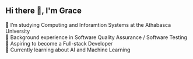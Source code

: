 ## Hi there 👋, I'm Grace 

🔭 I’m studying Computing and Inforamtion Systems at the Athabasca University </br>
🌱 Background experience in Software Quality Assurance / Software Testing </br>
🤔 Aspiring to become a Full-stack Developer </br>
💬 Currently learning about AI and Machine Learning </br>

<!--
**Grace-Mukendi/Grace-Mukendi** is a ✨ _special_ ✨ repository because its `README.md` (this file) appears on your GitHub profile.


- 🔭 I’m studying Computing and Inforamtion Systems at the Athabasca University
- 🌱 Background experience in Software Quality Assurance / Software Testing
- 🤔 Aspiring to become a Full-stack Developer
- 💬 Currently learning about AI and Machine Learning
-->
